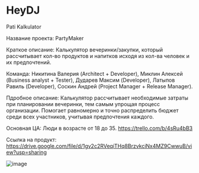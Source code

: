 # HeyDJ
Pati Kalkulator 

Название проекта: PartyMaker

Краткое описание: Калькулятор вечеринки/закупки, который рассчитывает кол-во продуктов и напитков исходя из кол-ва человек и их предпочтений.

Команда: Никитина Валерия (Architect + Developer), Миклин Алексей (Business analyst + Tester), Дударев Максим (Developer), Латыпов Равиль (Developer), Соскин Андрей (Project Manager + Release Manager).

Пдробное описание: Калькулятор рассчитывает необходимые затраты при планировании вечеринки, тем самым упрощая процесс организации. Помогает равномерно и точно распределить бюджет среди всех участников, учитывая предпочтения каждого. 

Основная ЦА: Люди в возрасте от 18 до 35.
https://trello.com/b/4sRu4bB3

Ссылка на продукт: https://drive.google.com/file/d/1gv2c2RVeqiTHq8BrzvkciNx4MZ9CwwuB/view?usp=sharing

![image](https://user-images.githubusercontent.com/81217256/120783260-47eb8f00-c544-11eb-96f1-e72696003063.png)
